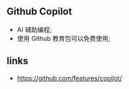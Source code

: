 ## Github Copilot
- AI 辅助编程;
- 使用 Github 教育包可以免费使用;

## links
- https://github.com/features/copilot/